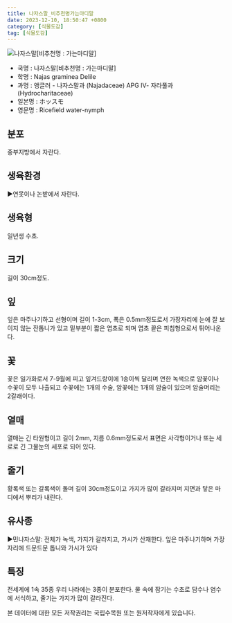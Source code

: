 ```yaml
---
title: 나자스말_비추천명가는마디말
date: 2023-12-10, 18:50:47 +0800
category: [식물도감]
tag: [식물도감]
---
```




![나자스말[비추천명 : 가는마디말]](http://www.nature.go.kr/fileUpload/plants/basic/Najadaceae/Najas/11994/1_th2.JPG)
- 국명 : 나자스말[비추천명 : 가는마디말]
- 학명 : Najas graminea Delile
- 과명 : 앵글러 - 나자스말과 (Najadaceae) APG Ⅳ- 자라풀과 (Hydrocharitaceae)
- 일본명 : ホッスモ
- 영문명 : Ricefield water-nymph


## 분포
중부지방에서 자란다.
## 생육환경
▶연못이나 논밭에서 자란다.
## 생육형
일년생 수초.
## 크기
길이 30cm정도.
## 잎
잎은 마주나기하고 선형이며 길이 1-3cm, 폭은 0.5mm정도로서 가장자리에 눈에 잘 보이지 않는 잔톱니가 있고 밑부분이 짧은 엽초로 되며 엽초 끝은 피침형으로서 튀어나온다.
## 꽃
꽃은 일가화로서 7-9월에 피고 잎겨드랑이에 1송이씩 달리며 연한 녹색으로 암꽃이나 수꽃이 모두 나출되고 수꽃에는 1개의 수술, 암꽃에는 1개의 암술이 있으며 암술머리는 2갈래이다.
## 열매
열매는 긴 타원형이고 길이 2mm, 지름 0.6mm정도로서 표면은 사각형이거나 또는 세로로 긴 그물눈의 세포로 되어 있다.
## 줄기
황록색 또는 갈록색이 돌며 길이 30cm정도이고 가지가 많이 갈라지며 지면과 닿은 마디에서 뿌리가 내린다.
## 유사종
▶민나자스말: 전체가 녹색, 가지가 갈라지고, 가시가 산재한다. 잎은 마주나기하며  가장자리에 드문드문 톱니와 가시가 있다
## 특징
전세계에 1속 35종 우리 나라에는 3종이 분포한다. 물 속에 잠기는 수초로 담수나 염수에 서식하고, 줄기는 가지가 많이 갈라진다.






본 데이터에 대한 모든 저작권리는 국립수목원 또는 원저작자에게 있습니다.
